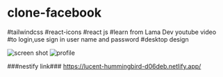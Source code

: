 # clone-facebook
#tailwindcss
#react-icons
#react js
#learn from Lama Dev youtube video
#to login,use sign in user name and password
#desktop design

![screen shot](https://i.postimg.cc/BsdRC7tn/Screenshot-from-2023-03-19-17-35-42.png)
![profile](https://i.postimg.cc/vHTzysZV/Screenshot-from-2023-03-19-17-43-18.png)


###nestify link###
https://lucent-hummingbird-d06deb.netlify.app/
